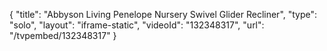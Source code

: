 {
    "title": "Abbyson Living Penelope Nursery Swivel Glider Recliner",
    "type": "solo",
    "layout": "iframe-static",
    "videoId": "132348317",
    "url": "\/tvpembed\/132348317"
}